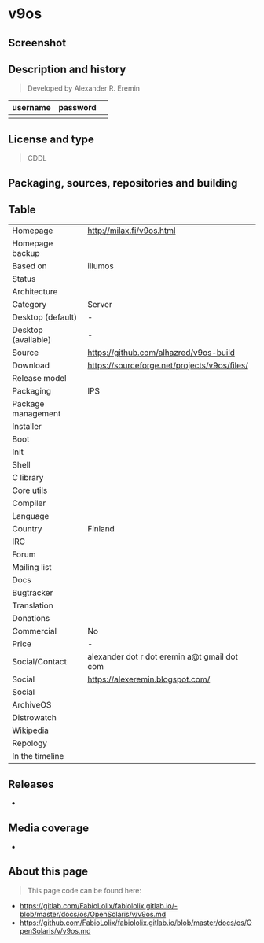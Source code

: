 # v9os

## Screenshot


## Description and history

>

> Developed by Alexander R. Eremin

| username | password |  |
|----------|----------|--|
|  |  |  |


## License and type

> CDDL


## Packaging, sources, repositories and building

>


## Table

|                       |  |
|-----------------------|--|
| Homepage              | <http://milax.fi/v9os.html> |
| Homepage backup       |  |
| Based on              | illumos |
| Status                |  |
| Architecture          |  |
| Category              | Server |
| Desktop (default)     | - |
| Desktop (available)   | - |
| Source                | <https://github.com/alhazred/v9os-build> |
| Download              | <https://sourceforge.net/projects/v9os/files/> |
| Release model         |  |
| Packaging             | IPS |
| Package management    |  |
| Installer             |  |
| Boot                  |  |
| Init                  |  |
| Shell                 |  |
| C library             |  |
| Core utils            |  |
| Compiler              |  |
| Language              |  |
| Country               | Finland |
| IRC                   |  |
| Forum                 |  |
| Mailing list          |  |
| Docs                  |  |
| Bugtracker            |  |
| Translation           |  |
| Donations             |  |
| Commercial            | No |
| Price                 | - |
| Social/Contact        | alexander dot r dot eremin a@t gmail dot com |
| Social                | <https://alexeremin.blogspot.com/> |
| Social                |  |
| ArchiveOS             |  |
| Distrowatch           |  |
| Wikipedia             |  |
| Repology              |  |
| In the timeline       |  |


## Releases

* 


## Media coverage

* 


## About this page

> This page code can be found here:

* <https://gitlab.com/FabioLolix/fabiololix.gitlab.io/-blob/master/docs/os/OpenSolaris/v/v9os.md>
* <https://github.com/FabioLolix/fabiololix.gitlab.io/blob/master/docs/os/OpenSolaris/v/v9os.md>
